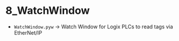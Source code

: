 # 8_WatchWindow

* ```WatchWindow.pyw``` -> Watch Window for Logix PLCs to read tags via EtherNet/IP
